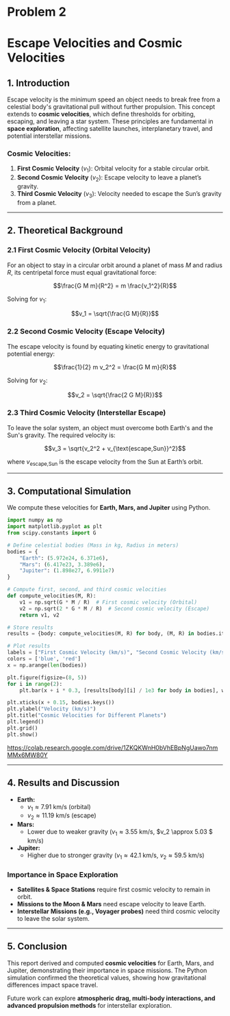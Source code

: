 # Problem 2
# **Escape Velocities and Cosmic Velocities**

## **1. Introduction**  
Escape velocity is the minimum speed an object needs to break free from a celestial body's gravitational pull without further propulsion. This concept extends to **cosmic velocities**, which define thresholds for orbiting, escaping, and leaving a star system. These principles are fundamental in **space exploration**, affecting satellite launches, interplanetary travel, and potential interstellar missions.

### **Cosmic Velocities:**
1. **First Cosmic Velocity** $(v_1)$: Orbital velocity for a stable circular orbit.
2. **Second Cosmic Velocity** $(v_2)$: Escape velocity to leave a planet’s gravity.
3. **Third Cosmic Velocity** $(v_3)$: Velocity needed to escape the Sun’s gravity from a planet.

---

## **2. Theoretical Background**  

### **2.1 First Cosmic Velocity (Orbital Velocity)**
For an object to stay in a circular orbit around a planet of mass $M$ and radius $R$, its centripetal force must equal gravitational force:

$$\frac{G M m}{R^2} = m \frac{v_1^2}{R}$$

Solving for $v_1$:

$$v_1 = \sqrt{\frac{G M}{R}}$$

### **2.2 Second Cosmic Velocity (Escape Velocity)**
The escape velocity is found by equating kinetic energy to gravitational potential energy:

$$\frac{1}{2} m v_2^2 = \frac{G M m}{R}$$

Solving for $v_2$:

$$v_2 = \sqrt{\frac{2 G M}{R}}$$

### **2.3 Third Cosmic Velocity (Interstellar Escape)**
To leave the solar system, an object must overcome both Earth's and the Sun's gravity. The required velocity is:

$$v_3 = \sqrt{v_2^2 + v_{\text{escape,Sun}}^2}$$

where $v_{\text{escape,Sun}}$ is the escape velocity from the Sun at Earth’s orbit.

---

## **3. Computational Simulation**

We compute these velocities for **Earth, Mars, and Jupiter** using Python.

```python
import numpy as np
import matplotlib.pyplot as plt
from scipy.constants import G

# Define celestial bodies (Mass in kg, Radius in meters)
bodies = {
    "Earth": (5.972e24, 6.371e6),
    "Mars": (6.417e23, 3.389e6),
    "Jupiter": (1.898e27, 6.9911e7)
}

# Compute first, second, and third cosmic velocities
def compute_velocities(M, R):
    v1 = np.sqrt(G * M / R)  # First cosmic velocity (Orbital)
    v2 = np.sqrt(2 * G * M / R)  # Second cosmic velocity (Escape)
    return v1, v2

# Store results
results = {body: compute_velocities(M, R) for body, (M, R) in bodies.items()}

# Plot results
labels = ["First Cosmic Velocity (km/s)", "Second Cosmic Velocity (km/s)"]
colors = ['blue', 'red']
x = np.arange(len(bodies))

plt.figure(figsize=(8, 5))
for i in range(2):
    plt.bar(x + i * 0.3, [results[body][i] / 1e3 for body in bodies], width=0.3, label=labels[i], color=colors[i])

plt.xticks(x + 0.15, bodies.keys())
plt.ylabel("Velocity (km/s)")
plt.title("Cosmic Velocities for Different Planets")
plt.legend()
plt.grid()
plt.show()
```
https://colab.research.google.com/drive/1ZKQKWnH0bVhEBpNgUawo7nmMMx6MW80Y

---

## **4. Results and Discussion**

- **Earth:**  
  - $v_1 \approx 7.91$ km/s (orbital)  
  - $v_2 \approx 11.19$ km/s (escape)  
- **Mars:**  
  - Lower due to weaker gravity ($v_1 \approx 3.55$ km/s, $v_2 \approx 5.03 $ km/s)  
- **Jupiter:**  
  - Higher due to stronger gravity ($v_1 \approx 42.1$ km/s, $v_2 \approx 59.5$ km/s)  

### **Importance in Space Exploration**
- **Satellites & Space Stations** require first cosmic velocity to remain in orbit.  
- **Missions to the Moon & Mars** need escape velocity to leave Earth.  
- **Interstellar Missions (e.g., Voyager probes)** need third cosmic velocity to leave the solar system.  

---

## **5. Conclusion**

This report derived and computed **cosmic velocities** for Earth, Mars, and Jupiter, demonstrating their importance in space missions. The Python simulation confirmed the theoretical values, showing how gravitational differences impact space travel.

Future work can explore **atmospheric drag, multi-body interactions, and advanced propulsion methods** for interstellar exploration.
